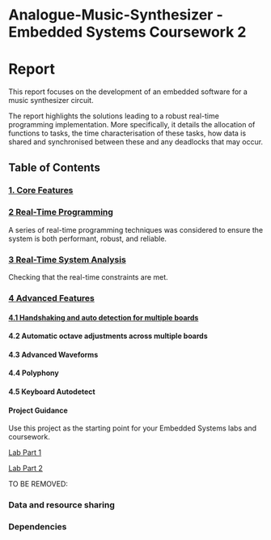 # Analogue-Music-Synthesizer - Embedded Systems Coursework 2


  # Report
  
  This report focuses on the development of an embedded software for a music synthesizer circuit.
  
  The report highlights the solutions leading to a robust real-time programming implementation. More specifically, it details the allocation of functions to tasks, the time characterisation of these tasks, how data is shared and synchronised between these and any deadlocks that may occur.

## Table of Contents

### [1. Core Features](report/core_features.md)

  ### [2 Real-Time Programming](report/real_time_programming.md)
  
  A series of real-time programming techniques was considered to ensure the system is both performant, robust, and reliable.
  
  
  ### [3 Real-Time System Analysis](report/timing_analysis.md)
  
  Checking that the real-time constraints are met. 
  

  ### [4 Advanced Features](report/advanced_features.md)
  
#### [4.1 Handshaking and auto detection for multiple boards](https://github.com/matthew-setiawan/Analogue-Music-Synthesizer/blob/main/report/advanced_features.md#handshaking-and-auto-detection)

#### 4.2 Automatic octave adjustments across multiple boards

#### 4.3 Advanced Waveforms

#### 4.4 Polyphony 

#### 4.5 Keyboard Autodetect 


  #### Project Guidance

  Use this project as the starting point for your Embedded Systems labs and coursework.
  
  [Lab Part 1](doc/LabPart1.md)
  
  [Lab Part 2](doc/LabPart2.md)
  
  TO BE REMOVED:
  
   ### Data and resource sharing
  
  ### Dependencies
